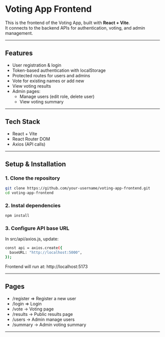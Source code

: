 # Voting App Frontend

This is the frontend of the Voting App, built with **React + Vite**.  
It connects to the backend APIs for authentication, voting, and admin management.

---

## Features
- User registration & login
- Token-based authentication with localStorage
- Protected routes for users and admins
- Vote for existing names or add new
- View voting results
- Admin pages:
  - Manage users (edit role, delete user)
  - View voting summary  

---

## Tech Stack
- React + Vite
- React Router DOM
- Axios (API calls)

---

## Setup & Installation

### 1. Clone the repository
```bash
git clone https://github.com/your-username/voting-app-frontend.git
cd voting-app-frontend
```

### 2. Instal dependencies
```bash
npm install
```

### 3. Configure API base URL
In src/api/axios.js, update:
```bash
const api = axios.create({
  baseURL: "http://localhost:5000",
});
```

Frontend will run at: http://localhost:5173

---

## Pages
- /register => Register a new user
- /login => Login
- /vote → Voting page
- /results → Public results page
- /users → Admin manage users
- /summary → Admin voting summary

---
